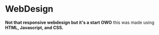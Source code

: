 # WebDesign
**Not that responsive webdesign but it's a start OWO**
this was made using **HTML, Javascript, and CSS.**

